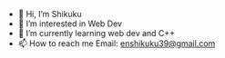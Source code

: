- 👋 Hi, I’m Shikuku
- 👀 I’m interested in Web Dev
- 🌱 I’m currently learning web dev and C++
- 📫 How to reach me Email: enshikuku39@gmail.com
